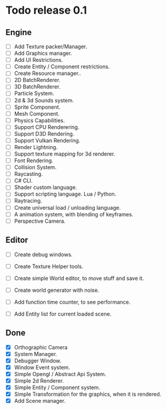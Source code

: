 # Todo release 0.1
## Engine
- [ ] Add Texture packer/Manager.
- [ ] Add Graphics manager.
- [ ] Add UI Restrictions.
- [ ] Create Entity / Component restrictions.
- [ ] Create Resource manager..
- [ ] 2D BatchRenderer.
- [ ] 3D BatchRenderer.
- [ ] Particle System.
- [ ] 2d & 3d Sounds system.
- [ ] Sprite Component.
- [ ] Mesh Component.
- [ ] Physics Capabilities.
- [ ] Support CPU Renderering.
- [ ] Support D3D Rendering.
- [ ] Support Vulkan Rendering.
- [ ] Render Lightning.
- [ ] Support texture mapping for 3d renderer.
- [ ] Font Rendering.
- [ ] Collision System.
- [ ] Raycasting.
- [ ] C# CLI.
- [ ] Shader custom language.
- [ ] Support scripting language. Lua / Python.
- [ ] Raytracing.
- [ ] Create universal load / unloading language.
- [ ] A animation system, with blending of keyframes.
- [ ] Perspective Camera.

## Editor
- [ ] Create debug windows.
- [ ] Create Texture Helper tools.
- [ ] Create simple World editor, to move stuff and save it.
- [ ] Create world generator with noise.
- [ ] Add function time counter, to see performance.
- [ ] Add Entity list for current loaded scene.


## Done
- [x] Orthographic Camera
- [x] System Manager.
- [x] Debugger Window.
- [x] Window Event system.
- [x] Simple Opengl / Abstract Api System.
- [x] Simple 2d Renderer.
- [x] Simple Entity / Component system.
- [x] Simple Transformation for the graphics, when it is rendered.
- [x] Add Scene manager.